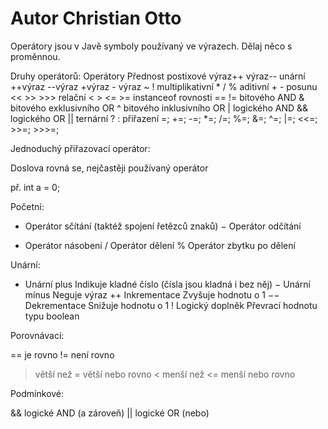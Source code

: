 # Autor Christian Otto
Operátory jsou v Javě symboly používaný ve výrazech. Dělaj něco s proměnnou.

Druhy operátorů:
Operátory 	Přednost
postixové 	výraz++ výraz--
unární 	++výraz --výraz +výraz - výraz ~ !
multiplikativní 	* / %
aditivní 	+ -
posunu 	<< >> >>>
relační 	< > <= >= instanceof
rovnosti 	== !=
bitového AND 	&
bitového exklusivního OR 	^
bitového inklusivního OR 	|
logického AND 	&&
logického OR 	||
ternární 	? :
přiřazení 	=; +=; -=; *=; /=; %=; &=; ^=; |=; <<=; >>=; >>>=;

Jednoduchý přiřazovací operátor:

Doslova rovná se, nejčastěji používaný operátor

př. int a = 0;

Početní:

+ 	Operátor sčítání
(taktéž spojení řetězců znaků)
− 	Operátor odčítání
* 	Operátor násobení
/ 	Operátor dělení
% 	Operátor zbytku po dělení

Unární:

+ 	Unární plus 	Indikuje kladné číslo (čísla jsou kladná i bez něj)
− 	Unární mínus 	Neguje výraz
++ 	Inkrementace 	Zvyšuje hodnotu o 1
−− 	Dekrementace 	Snižuje hodnotu o 1
! 	Logický doplněk 	Převrací hodnotu typu boolean

Porovnávací:

== 	je rovno
!= 	není rovno
> 	větší než
>= 	větší nebo rovno
< 	menší než
<= 	menší nebo rovno

Podmínkové:

&& 	logické AND (a zároveň)
|| 	logické OR (nebo)






    
    
